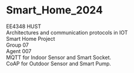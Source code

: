 # Smart_Home_2024
EE4348 HUST   
Architectures and communication protocols in IOT  
Smart Home Project  
Group 07  
Agent 007  
MQTT for Indoor Sensor and Smart Socket.  
CoAP for Outdoor Sensor and Smart Pump.

